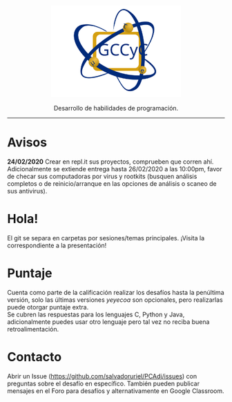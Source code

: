 <p align="center">
  <img alt="GCCyC" src="figs/gccycIcon.svg?sanitize=true" width="300">
</p>
<p align="center">
  Desarrollo de habilidades de programación.
</p>

---
# Avisos
**24/02/2020** Crear en repl.it sus proyectos, comprueben que corren ahí. Adicionalmente se extiende entrega hasta 26/02/2020 a las 10:00pm, favor de checar sus computadoras por virus y rootkits (busquen análisis completos o de reinicio/arranque en las opciones de análisis o scaneo de sus antivirus).
# Hola!
El git se separa en carpetas por sesiones/temas principales.
¡Visita la correspondiente a la presentación!
# Puntaje
Cuenta como parte de la calificación realizar los desafíos hasta la penúltima versión, solo las últimas versiones *yeyecoa* son opcionales, pero realizarlas puede otorgar puntaje extra.  
Se cubren las respuestas para los lenguajes C, Python y Java, adicionalmente puedes usar otro lenguaje pero tal vez no reciba buena retroalimentación.
# Contacto
Abrir un Issue (https://github.com/salvadoruriel/PCAdj/issues) con preguntas sobre el desafío en específico. También pueden publicar mensajes en el Foro para desafíos y alternativamente en Google Classroom.
